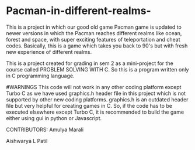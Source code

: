 # Pacman-in-different-realms-
This is a project in which our good old game Pacman game is updated to newer versions in which the Pacman reaches different realms  like ocean, forest and space, with super exciting features of teleportation and cheat codes. Basically, this is a game which takes you back to 90's but with fresh new experience of different realms.

This is a project created for grading in sem 2 as a mini-project for the course called PROBLEM SOLVING WITH C. 
So this is a program written only in C programming language.

#WARNINGS 
This code will not work in any other coding platform except Turbo C as we have used graphics.h header file in this project which is not supported by other new coding platforms.
graphics.h is an outdated header file but very helpful for creating games in C.
So, if the code has to be executed elsewhere except Turbo C, it is recommended to build the game either using gui in python or Javascript.

CONTRIBUTORS:
Amulya Marali

Aishwarya L Patil

